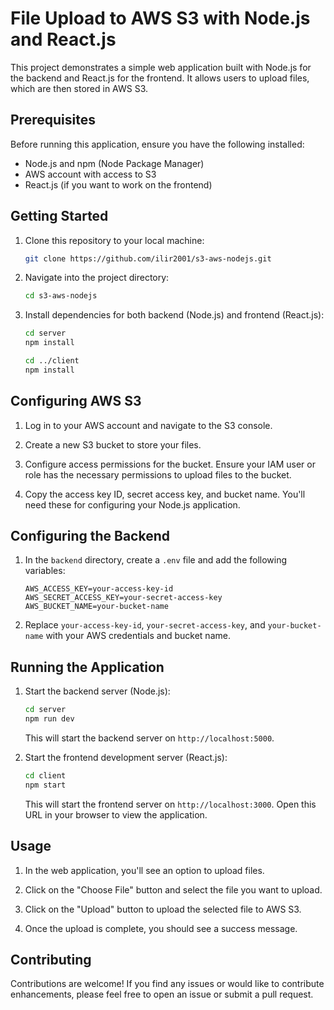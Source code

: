 # File Upload to AWS S3 with Node.js and React.js

This project demonstrates a simple web application built with Node.js for the backend and React.js for the frontend. It allows users to upload files, which are then stored in AWS S3.

## Prerequisites

Before running this application, ensure you have the following installed:

- Node.js and npm (Node Package Manager)
- AWS account with access to S3
- React.js (if you want to work on the frontend)

## Getting Started

1. Clone this repository to your local machine:

    ```bash
    git clone https://github.com/ilir2001/s3-aws-nodejs.git
    ```

2. Navigate into the project directory:

    ```bash
    cd s3-aws-nodejs
    ```

3. Install dependencies for both backend (Node.js) and frontend (React.js):

    ```bash
    cd server
    npm install

    cd ../client
    npm install
    ```

## Configuring AWS S3

1. Log in to your AWS account and navigate to the S3 console.

2. Create a new S3 bucket to store your files.

3. Configure access permissions for the bucket. Ensure your IAM user or role has the necessary permissions to upload files to the bucket.

4. Copy the access key ID, secret access key, and bucket name. You'll need these for configuring your Node.js application.

## Configuring the Backend

1. In the `backend` directory, create a `.env` file and add the following variables:

    ```plaintext
    AWS_ACCESS_KEY=your-access-key-id
    AWS_SECRET_ACCESS_KEY=your-secret-access-key
    AWS_BUCKET_NAME=your-bucket-name
    ```

2. Replace `your-access-key-id`, `your-secret-access-key`, and `your-bucket-name` with your AWS credentials and bucket name.

## Running the Application

1. Start the backend server (Node.js):

    ```bash
    cd server
    npm run dev
    ```

   This will start the backend server on `http://localhost:5000`.

2. Start the frontend development server (React.js):

    ```bash
    cd client
    npm start
    ```

   This will start the frontend server on `http://localhost:3000`. Open this URL in your browser to view the application.

## Usage

1. In the web application, you'll see an option to upload files.

2. Click on the "Choose File" button and select the file you want to upload.

3. Click on the "Upload" button to upload the selected file to AWS S3.

4. Once the upload is complete, you should see a success message.

## Contributing

Contributions are welcome! If you find any issues or would like to contribute enhancements, please feel free to open an issue or submit a pull request.
